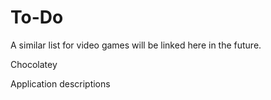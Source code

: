 # To-Do

A similar list for video games will be linked here in the future.

Chocolatey

Application descriptions